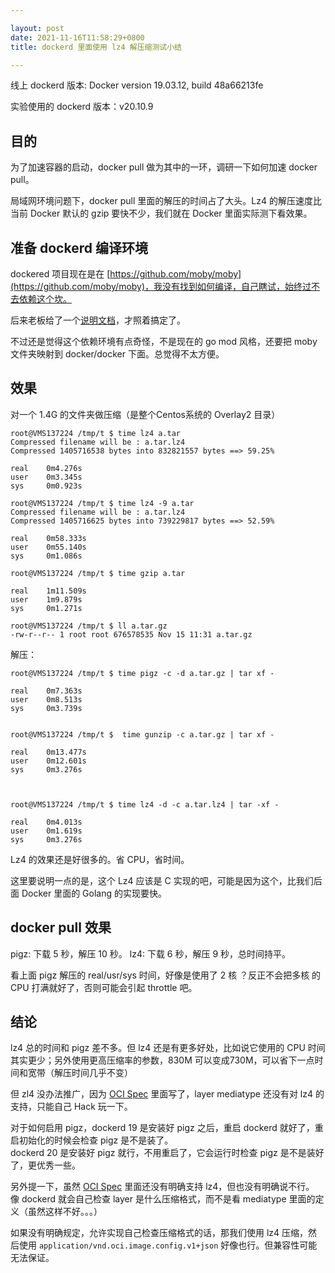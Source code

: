 ```yaml
---

layout: post
date: 2021-11-16T11:58:29+0800
title: dockerd 里面使用 lz4 解压缩测试小结

---
```


线上 dockerd 版本: Docker version 19.03.12, build 48a66213fe

实验使用的 dockerd 版本：v20.10.9

## 目的

为了加速容器的启动，docker pull 做为其中的一环，调研一下如何加速 docker pull。

局域网环境问题下，docker pull 里面的解压的时间占了大头。Lz4 的解压速度比当前 Docker 默认的 gzip 要快不少，我们就在 Docker 里面实际测下看效果。

<!--more-->

## 准备 dockerd 编译环境

dockered 项目现在是在 [https://github.com/moby/moby](https://github.com/moby/moby)，我没有找到如何编译，自己瞎试，始终过不去依赖这个坎。

后来老板给了一个[说明文档](https://github.com/moby/moby/blob/master/docs/contributing/set-up-dev-env.md)，才照着搞定了。

不过还是觉得这个依赖环境有点奇怪，不是现在的 go mod 风格，还要把 moby 文件夹映射到 docker/docker 下面。总觉得不太方便。

## 效果

对一个 1.4G 的文件夹做压缩（是整个Centos系统的 Overlay2 目录）

```
root@VMS137224 /tmp/t $ time lz4 a.tar
Compressed filename will be : a.tar.lz4
Compressed 1405716538 bytes into 832821557 bytes ==> 59.25%

real    0m4.276s
user    0m3.345s
sys     0m0.923s

root@VMS137224 /tmp/t $ time lz4 -9 a.tar
Compressed filename will be : a.tar.lz4
Compressed 1405716625 bytes into 739229817 bytes ==> 52.59%

real    0m58.333s
user    0m55.140s
sys     0m1.086s

root@VMS137224 /tmp/t $ time gzip a.tar

real    1m11.509s
user    1m9.879s
sys     0m1.271s

root@VMS137224 /tmp/t $ ll a.tar.gz
-rw-r--r-- 1 root root 676578535 Nov 15 11:31 a.tar.gz
```

解压：

```
root@VMS137224 /tmp/t $ time pigz -c -d a.tar.gz | tar xf -

real    0m7.363s
user    0m8.513s
sys     0m3.739s


root@VMS137224 /tmp/t $  time gunzip -c a.tar.gz | tar xf -

real    0m13.477s
user    0m12.601s
sys     0m3.276s



root@VMS137224 /tmp/t $ time lz4 -d -c a.tar.lz4 | tar -xf -

real    0m4.013s
user    0m1.619s
sys     0m3.276s
```

Lz4 的效果还是好很多的。省 CPU，省时间。

这里要说明一点的是，这个 Lz4 应该是 C 实现的吧，可能是因为这个，比我们后面 Docker 里面的 Golang 的实现要快。


## docker pull 效果

pigz: 下载 5 秒，解压 10 秒。
lz4: 下载 6 秒，解压 9 秒，总时间持平。

看上面 pigz 解压的 real/usr/sys 时间，好像是使用了 2 核 ？反正不会把多核 的 CPU 打满就好了，否则可能会引起 throttle 吧。

## 结论

lz4 总的时间和 pigz 差不多。但 lz4 还是有更多好处，比如说它使用的 CPU 时间其实更少；另外使用更高压缩率的参数，830M 可以变成730M，可以省下一点时间和宽带（解压时间几乎不变）

但 zl4 没办法推广，因为 [OCI Spec](https://github.com/opencontainers/image-spec/blob/main/manifest.md) 里面写了，layer mediatype 还没有对 lz4 的支持，只能自己 Hack 玩一下。

对于如何启用 pigz，dockerd 19 是安装好 pigz 之后，重启 dockerd 就好了，重启初始化的时候会检查 pigz 是不是装了。  
dockerd 20 是安装好 pigz 就行，不用重启了，它会运行时检查 pigz 是不是装好了，更优秀一些。

另外提一下，虽然 [OCI Spec](https://github.com/opencontainers/image-spec/blob/main/manifest.md) 里面还没有明确支持 lz4，但也没有明确说不行。 像 dockerd 就会自己检查 layer 是什么压缩格式，而不是看 mediatype 里面的定义（虽然这样不好。。。）

如果没有明确规定，允许实现自己检查压缩格式的话，那我们使用 lz4 压缩，然后使用 `application/vnd.oci.image.config.v1+json` 好像也行。但兼容性可能无法保证。
